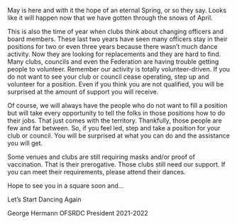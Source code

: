 May is here and with it the hope of an eternal Spring, or so they say.  Looks like it will happen now that we have gotten through the snows of April. 

This is also the time of year when clubs think about changing officers and board members. These last two years have seen many officers stay in their positions for two or even three years because there wasn’t much dance activity.  Now they are looking for replacements and they are hard to find. Many clubs, councils and even the Federation are having trouble getting people to volunteer. Remember our activity is totally volunteer-driven. If you do not want to see your club or council cease operating, step up and volunteer for a position.  Even if you think you are not qualified, you will be surprised at the amount of support you will receive.

Of course, we will always have the people who do not want to fill a position but will take every opportunity to tell the folks in those positions how to do their jobs. That just comes with the territory. Thankfully, those people are few and far between. So, if you feel led, step and take a position for your club or council. You will be surprised at what you can do and the assistance you will get.

Some venues and clubs are still requiring masks and/or proof of vaccination. That is their prerogative. Those clubs still need our support. If you can meet their requirements, please attend their dances.      
       
Hope to see you in a square soon and…

Let’s Start Dancing Again

George Hermann
OFSRDC President 2021-2022
